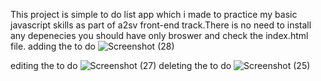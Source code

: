 This  project is simple to do list app which i made to practice my basic javascript skills as part of a2sv front-end track.There is no need to install any depenecies  you should have only  broswer and check the index.html file.
adding the to do
![Screenshot (28)](https://github.com/user-attachments/assets/3f4280f8-766a-45c9-8f79-42ef8b90d167)

editing the to do
![Screenshot (27)](https://github.com/user-attachments/assets/62817bd7-4758-403d-a559-e84eb6df5fc4)
deleting the to do
![Screenshot (25)](https://github.com/user-attachments/assets/43adca8e-589f-461d-826c-385d2fb6e387)
